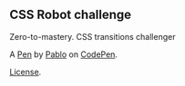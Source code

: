 CSS Robot challenge
-------------------
Zero-to-mastery. CSS transitions challenger

A [Pen](https://codepen.io/pablowbk/pen/PeEoKa) by [Pablo](https://codepen.io/pablowbk) on [CodePen](https://codepen.io).

[License](https://codepen.io/pablowbk/pen/PeEoKa/license).